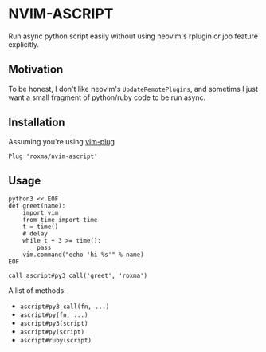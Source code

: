 # NVIM-ASCRIPT

Run async python script easily without using neovim's rplugin or job feature
explicitly.

## Motivation

To be honest, I don't like neovim's `UpdateRemotePlugins`, and sometims I just
want a small fragment of python/ruby code to be run async.

## Installation

Assuming you're using [vim-plug](https://github.com/junegunn/vim-plug)

```
Plug 'roxma/nvim-ascript'
```

## Usage

```vim
python3 << EOF
def greet(name):
    import vim
    from time import time
    t = time()
    # delay
    while t + 3 >= time():
        pass
    vim.command("echo 'hi %s'" % name)
EOF

call ascript#py3_call('greet', 'roxma')
```

A list of methods:

- `ascript#py3_call(fn, ...)`
- `ascript#py(fn, ...)`
- `ascript#py3(script)`
- `ascript#py(script)`
- `ascript#ruby(script)`

